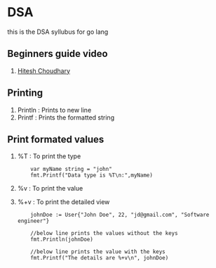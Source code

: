 # DSA
this is the DSA syllubus for go lang


## Beginners guide video
1. [Hitesh Choudhary](https://www.youtube.com/watch?v=JoUSa8jtadE&list=PLRAV69dS1uWQGDQoBYMZWKjzuhCaOnBpa&index=13)


## Printing
1. Println : Prints to new line
2. Printf : Prints the formatted string

## Print formated values
1. %T : To print the type
    ```
        var myName string = "john"
        fmt.Printf("Data type is %T\n:",myName)
    ```

2. %v : To print the value
3. %+v : To print the detailed view
    ```
        johnDoe := User{"John Doe", 22, "jd@gmail.com", "Software engineer"}

        //below line prints the values without the keys
        fmt.Println(johnDoe)

        //below line prints the value with the keys
        fmt.Printf("The details are %+v\n", johnDoe)
    ```
